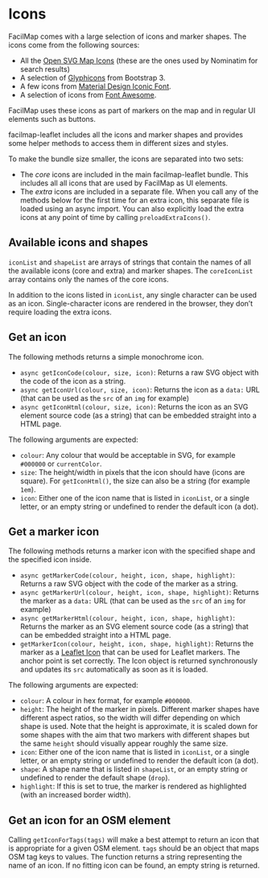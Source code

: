 # Icons

FacilMap comes with a large selection of icons and marker shapes. The icons come from the following sources:
* All the [Open SVG Map Icons](https://github.com/twain47/Open-SVG-Map-Icons/) (these are the ones used by Nominatim for search results)
* A selection of [Glyphicons](https://getbootstrap.com/docs/3.4/components/#glyphicons-glyphs) from Bootstrap 3.
* A few icons from [Material Design Iconic Font](https://zavoloklom.github.io/material-design-iconic-font/).
* A selection of icons from [Font Awesome](https://fontawesome.com/).

FacilMap uses these icons as part of markers on the map and in regular UI elements such as buttons.

facilmap-leaflet includes all the icons and marker shapes and provides some helper methods to access them in different sizes and styles.

To make the bundle size smaller, the icons are separated into two sets:
* The *core* icons are included in the main facilmap-leaflet bundle. This includes all all icons that are used by FacilMap as UI elements.
* The *extra* icons are included in a separate file. When you call any of the methods below for the first time for an extra icon, this separate file is loaded using an async import. You can also explicitly load the extra icons at any point of time by calling `preloadExtraIcons()`.

## Available icons and shapes

`iconList` and `shapeList` are arrays of strings that contain the names of all the available icons (core and extra) and marker shapes. The `coreIconList` array contains only the names of the core icons.

In addition to the icons listed in `iconList`, any single character can be used as an icon. Single-character icons are rendered in the browser, they don’t require loading the extra icons.

## Get an icon

The following methods returns a simple monochrome icon.

* `async getIconCode(colour, size, icon)`: Returns a raw SVG object with the code of the icon as a string.
* `async getIconUrl(colour, size, icon)`: Returns the icon as a `data:` URL (that can be used as the `src` of an `img` for example)
* `async getIconHtml(colour, size, icon)`: Returns the icon as an SVG element source code (as a string) that can be embedded straight into a HTML page.

The following arguments are expected:
* `colour`: Any colour that would be acceptable in SVG, for example `#000000` or `currentColor`.
* `size`: The height/width in pixels that the icon should have (icons are square). For `getIconHtml()`, the size can also be a string (for example `1em`).
* `icon`: Either one of the icon name that is listed in `iconList`, or a single letter, or an empty string or undefined to render the default icon (a dot).

## Get a marker icon

The following methods returns a marker icon with the specified shape and the specified icon inside.

* `async getMarkerCode(colour, height, icon, shape, highlight)`: Returns a raw SVG object with the code of the marker as a string.
* `async getMarkerUrl(colour, height, icon, shape, highlight)`: Returns the marker as a `data:` URL (that can be used as the `src` of an `img` for example)
* `async getMarkerHtml(colour, height, icon, shape, highlight)`: Returns the marker as an SVG element source code (as a string) that can be embedded straight into a HTML page.
* `getMarkerIcon(colour, height, icon, shape, highlight)`: Returns the marker as a [Leaflet Icon](https://leafletjs.com/reference.html#icon) that can be used for Leaflet markers. The anchor point is set correctly. The Icon object is returned synchronously and updates its `src` automatically as soon as it is loaded.

The following arguments are expected:
* `colour`: A colour in hex format, for example `#000000`.
* `height`: The height of the marker in pixels. Different marker shapes have different aspect ratios, so the width will differ depending on which shape is used. Note that the height is approximate, it is scaled down for some shapes with the aim that two markers with different shapes but the same `height` should visually appear roughly the same size.
* `icon`: Either one of the icon name that is listed in `iconList`, or a single letter, or an empty string or undefined to render the default icon (a dot).
* `shape`: A shape name that is listed in `shapeList`, or an empty string or undefined to render the default shape (`drop`).
* `highlight`: If this is set to true, the marker is rendered as highlighted (with an increased border width).

## Get an icon for an OSM element

Calling `getIconForTags(tags)` will make a best attempt to return an icon that is appropriate for a given OSM element. `tags` should be an object that maps OSM tag keys to values. The function returns a string representing the name of an icon. If no fitting icon can be found, an empty string is returned.